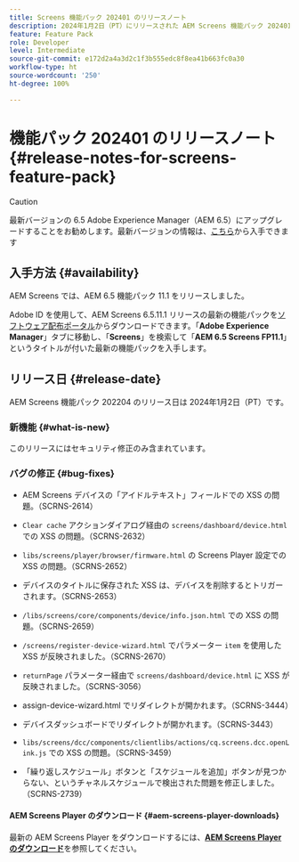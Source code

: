 ```yaml
---
title: Screens 機能パック 202401 のリリースノート
description: 2024年1月2日（PT）にリリースされた AEM Screens 機能パック 202401 については、このページを参照してください。
feature: Feature Pack
role: Developer
level: Intermediate
source-git-commit: e172d2a4a3d2c1f3b555edc8f8ea41b663fc0a30
workflow-type: ht
source-wordcount: '250'
ht-degree: 100%

---
```


# 機能パック 202401 のリリースノート {#release-notes-for-screens-feature-pack}

>[!CAUTION]
>最新バージョンの 6.5 Adobe Experience Manager（AEM 6.5）にアップグレードすることをお勧めします。最新バージョンの情報は、[こちら](https://experienceleague.adobe.com/docs/experience-manager-65/content/release-notes/release-notes.html?lang=ja)から入手できます

## 入手方法 {#availability}

AEM Screens では、AEM 6.5 機能パック 11.1 をリリースしました。

Adobe ID を使用して、AEM Screens 6.5.11.1 リリースの最新の機能パックを[ソフトウェア配布ポータル](https://experience.adobe.com/#/downloads/content/software-distribution/en/aem.html)からダウンロードできます。「**Adobe Experience Manager**」タブに移動し、「**Screens**」を検索して「**AEM 6.5 Screens FP11.1**」というタイトルが付いた最新の機能パックを入手します。

## リリース日 {#release-date}

AEM Screens 機能パック 202204 のリリース日は 2024年1月2日（PT）です。

### 新機能 {#what-is-new}

このリリースにはセキュリティ修正のみ含まれています。

### バグの修正 {#bug-fixes}

* AEM Screens デバイスの「アイドルテキスト」フィールドでの XSS の問題。（SCRNS-2614）

* `Clear cache` アクションダイアログ経由の `screens/dashboard/device.html` での XSS の問題。（SCRNS-2632）

* `libs/screens/player/browser/firmware.html` の Screens Player 設定での XSS の問題。（SCRNS-2652）

* デバイスのタイトルに保存された XSS は、デバイスを削除するとトリガーされます。（SCRNS-2653）

* `/libs/screens/core/components/device/info.json.html` での XSS の問題。（SCRNS-2659）

* `/screens/register-device-wizard.html` でパラメーター `item` を使用した XSS が反映されました。（SCRNS-2670）

* `returnPage` パラメーター経由で `screens/dashboard/device.html` に XSS が反映されました。（SCRNS-3056）

* assign-device-wizard.html でリダイレクトが開かれます。（SCRNS-3444）

* デバイスダッシュボードでリダイレクトが開かれます。（SCRNS-3443）

* `libs/screens/dcc/components/clientlibs/actions/cq.screens.dcc.openLink.js` での XSS の問題。（SCRNS-3459）

* 「繰り返しスケジュール」ボタンと「スケジュールを追加」ボタンが見つからない、というチャネルスケジュールで検出された問題を修正しました。（SCRNS-2739）

#### AEM Screens Player のダウンロード   {#aem-screens-player-downloads}

最新の AEM Screens Player をダウンロードするには、**[AEM Screens Player のダウンロード](https://download.macromedia.com/screens/index.html)**&#x200B;を参照してください。
